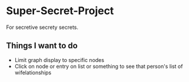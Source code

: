 # Super-Secret-Project
For secretive secrety secrets. 

## Things I want to do 
- Limit graph display to specific nodes
- Click on node or entry on list or something to see that person's list of wifelationships
